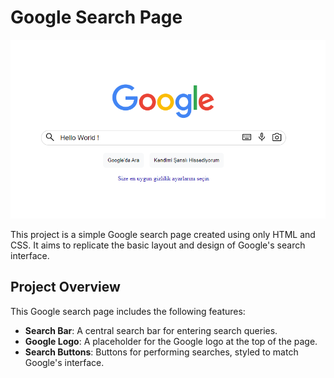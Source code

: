 # Google Search Page

![](screen-output.png)

This project is a simple Google search page created using only HTML and CSS. It aims to replicate the basic layout and design of Google's search interface.

## Project Overview

This Google search page includes the following features:

- **Search Bar**: A central search bar for entering search queries.
- **Google Logo**: A placeholder for the Google logo at the top of the page.
- **Search Buttons**: Buttons for performing searches, styled to match Google's interface.
